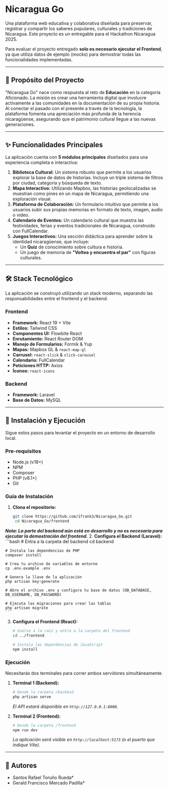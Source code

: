 # Nicaragua Go

Una plataforma web educativa y colaborativa diseñada para preservar, registrar y compartir los saberes populares, culturales y tradiciones de Nicaragua. Este proyecto es un entregable para el Hackathon Nicaragua 2025.

Para evaluar el proyecto entregado **solo es necesario ejecutar el Frontend**, ya que utiliza datos de ejemplo (mocks) para demostrar todas las funcionalidades implementadas.

---

## 🎯 Propósito del Proyecto

"Nicaragua Go" nace como respuesta al reto de **Educación** en la categoría Aficionado. La misión es crear una herramienta digital que involucre activamente a las comunidades en la documentación de su propia historia. Al conectar el pasado con el presente a través de la tecnología, la plataforma fomenta una apreciación más profunda de la herencia nicaragüense, asegurando que el patrimonio cultural llegue a las nuevas generaciones.

---

## ✨ Funcionalidades Principales

La aplicación cuenta con **5 módulos principales** diseñados para una experiencia completa e interactiva:

1.  **Biblioteca Cultural:** Un sistema robusto que permite a los usuarios explorar la base de datos de historias. Incluye un triple sistema de filtros por ciudad, categoría y búsqueda de texto.
2.  **Mapa Interactivo:** Utilizando Mapbox, las historias geolocalizadas se muestran como pines en un mapa de Nicaragua, permitiendo una exploración visual.
3.  **Plataforma de Colaboración:** Un formulario intuitivo que permite a los usuarios subir sus propias memorias en formato de texto, imagen, audio o video.
4.  **Calendario de Eventos:** Un calendario cultural que muestra las festividades, ferias y eventos tradicionales de Nicaragua, construido con FullCalendar.
5.  **Juegos Interactivos:** Una sección didáctica para aprender sobre la identidad nicaragüense, que incluye:
    * Un **Quiz** de conocimiento sobre cultura e historia.
    * Un juego de memoria de **"Voltea y encuentra el par"** con figuras culturales.

---

## 🛠️ Stack Tecnológico

La aplicación se construyó utilizando un stack moderno, separando las responsabilidades entre el frontend y el backend.

### **Frontend**
* **Framework:** React 19 + Vite
* **Estilos:** Tailwind CSS
* **Componentes UI:** Flowbite React
* **Enrutamiento:** React Router DOM
* **Manejo de Formularios:** Formik & Yup
* **Mapas:** Mapbox GL & `react-map-gl`
* **Carrusel:** `react-slick` & `slick-carousel`
* **Calendario:** FullCalendar
* **Peticiones HTTP:** Axios
* **Íconos:** `react-icons`

### **Backend**
* **Framework:** Laravel
* **Base de Datos:** MySQL

---

## 🚀 Instalación y Ejecución

Sigue estos pasos para levantar el proyecto en un entorno de desarrollo local.

### **Pre-requisitos**
* Node.js (v18+)
* NPM
* Composer
* PHP (v8.1+)
* Git

### **Guía de Instalación**

1.  **Clona el repositorio:**
    ```bash
    git clone https://github.com/1frank3/Nicaragua_Go.git
     cd Nicaragua_Go/frontend
    ```
   ***Nota: La parte del backend aún está en desarrollo y no es necesaria para ejecutar la demostración del frontend.***
2.  **Configura el Backend (Laravel):**
    ```bash
    # Entra a la carpeta del backend
    cd backend

    # Instala las dependencias de PHP
    composer install

    # Crea tu archivo de variables de entorno
    cp .env.example .env

    # Genera la llave de la aplicación
    php artisan key:generate

    # Abre el archivo .env y configura tu base de datos (DB_DATABASE, DB_USERNAME, DB_PASSWORD)

    # Ejecuta las migraciones para crear las tablas
    php artisan migrate
    ```

3.  **Configura el Frontend (React):**
    ```bash
    # Vuelve a la raíz y entra a la carpeta del frontend
    cd ../frontend

    # Instala las dependencias de JavaScript
    npm install
    ```

### **Ejecución**

Necesitarás dos terminales para correr ambos servidores simultáneamente.

1.  **Terminal 1 (Backend):**
    ```bash
    # Desde la carpeta /backend
    php artisan serve
    ```
    *El API estará disponible en `http://127.0.0.1:8000`.*

2.  **Terminal 2 (Frontend):**
    ```bash
    # Desde la carpeta /frontend
    npm run dev
    ```
    *La aplicación será visible en `http://localhost:5173` (o el puerto que indique Vite).*

---

## 👥 Autores

* Santos Rafael Toruño Rueda*
* Gerald Francisco Mercado Padilla*
